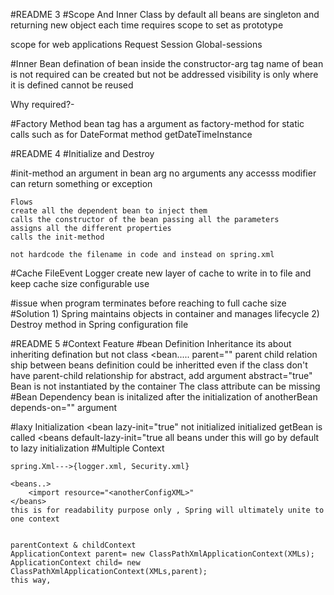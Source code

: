 #README 3
#Scope And Inner Class
by default all beans are singleton and returning new object each time requires scope to set as prototype

scope for web applications
Request
Session
Global-sessions

#Inner Bean
defination of bean inside the constructor-arg tag
name of bean is not required
can be created but not be addressed
visibility is only where it is defined
cannot be reused

Why required?- 


#Factory Method
bean tag has a argument as factory-method for static calls such as for DateFormat method getDateTimeInstance

#README 4 
#Initialize and Destroy

#init-method
	an argument in bean arg
	no arguments
	any accesss modifier
	can return something or exception
	
	Flows
	create all the dependent bean to inject them
	calls the constructor of the bean passing all the parameters
	assigns all the different properties
	calls the init-method 
	
	not hardcode the filename in code and instead on spring.xml
	
	
#Cache FileEvent Logger
	create new layer of cache to write in to file and keep cache size configurable 
	use
	
#issue 
	when program terminates before reaching to full cache size
#Solution
	1) Spring maintains objects in container and manages lifecycle 
	2) Destroy method in Spring configuration file

#README 5
#Context Feature
#bean Definition Inheritance
	its about inheriting defination but not class
		<bean..... parent="<anotherbeanId>" parent child relation ship between beans
		definition could be inheritted even if the class don't have parent-child relationship
	for abstract, add argument abstract="true"
		Bean is not instantiated by the container
		The class attribute can be missing
#Bean Dependency
	bean is initalized after the initialization of anotherBean
	depends-on="<anotherBeanId>" argument
	
#laxy Initialization
	<bean lazy-init="true" not initialized initialized getBean is called
	<beans default-lazy-init="true all beans under this will go by default to lazy initialization
#Multiple Context

	
	spring.Xml--->{logger.xml, Security.xml}

	<beans..>
		<import resource="<anotherConfigXML>"
	</beans>
	this is for readability purpose only , Spring will ultimately unite to one context
	
	
	parentContext & childContext
	ApplicationContext parent= new ClassPathXmlApplicationContext(XMLs); 
	ApplicationContext child= new ClassPathXmlApplicationContext(XMLs,parent);
	this way, 